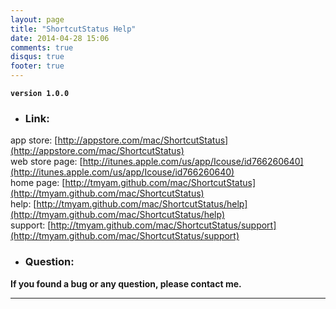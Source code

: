 ```yaml
---
layout: page
title: "ShortcutStatus Help"
date: 2014-04-28 15:06
comments: true
disqus: true
footer: true
---
```

**`version 1.0.0`**


* ### Link:

app store: [http://appstore.com/mac/ShortcutStatus](http://appstore.com/mac/ShortcutStatus)   
web store page: [http://itunes.apple.com/us/app/Icouse/id766260640](http://itunes.apple.com/us/app/Icouse/id766260640)   
home page: [http://tmyam.github.com/mac/ShortcutStatus](http://tmyam.github.com/mac/ShortcutStatus)  
help: [http://tmyam.github.com/mac/ShortcutStatus/help](http://tmyam.github.com/mac/ShortcutStatus/help)   
support: [http://tmyam.github.com/mac/ShortcutStatus/support](http://tmyam.github.com/mac/ShortcutStatus/support)


* ### Question:

**If you found a bug or any question, please contact me.**

***